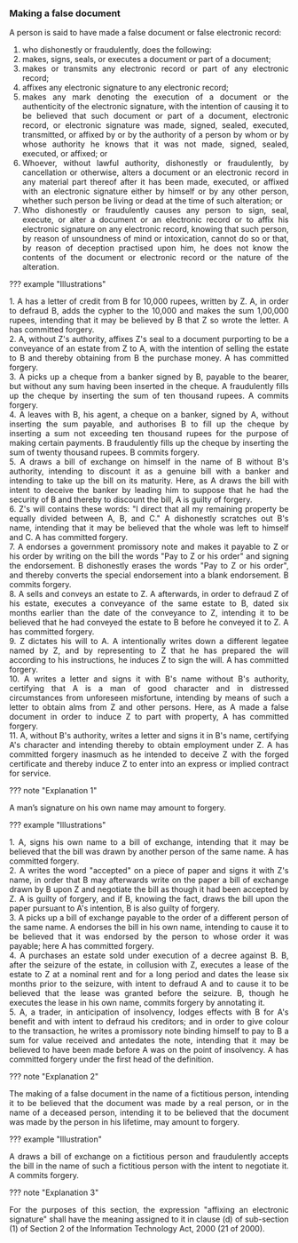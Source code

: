 ### Making a false document
<div style="text-align: justify">

A person is said to have made a false document or false electronic record:

</div>

1. <div style="text-align: justify"> who dishonestly or fraudulently, does the following:
1. <div style="text-align: justify"> makes, signs, seals, or executes a document or part of a document;
2. <div style="text-align: justify"> makes or transmits any electronic record or part of any electronic record;
3. <div style="text-align: justify"> affixes any electronic signature to any electronic record;
4. <div style="text-align: justify"> makes any mark denoting the execution of a document or the authenticity of the electronic signature, with the intention of causing it to be believed that such document or part of a document, electronic record, or electronic signature was made, signed, sealed, executed, transmitted, or affixed by or by the authority of a person by whom or by whose authority he knows that it was not made, signed, sealed, executed, or affixed; or
2. <div style="text-align: justify"> Whoever, without lawful authority, dishonestly or fraudulently, by cancellation or otherwise, alters a document or an electronic record in any material part thereof after it has been made, executed, or affixed with an electronic signature either by himself or by any other person, whether such person be living or dead at the time of such alteration; or
3. <div style="text-align: justify"> Who dishonestly or fraudulently causes any person to sign, seal, execute, or alter a document or an electronic record or to affix his electronic signature on any electronic record, knowing that such person, by reason of unsoundness of mind or intoxication, cannot do so or that, by reason of deception practised upon him, he does not know the contents of the document or electronic record or the nature of the alteration.

??? example "Illustrations"
    <div style="text-align: justify"> 1. A has a letter of credit from B for 10,000 rupees, written by Z. A, in order to defraud B, adds the cypher to the 10,000 and makes the sum 1,00,000 rupees, intending that it may be believed by B that Z so wrote the letter. A has committed forgery.
    <div style="text-align: justify"> 2. A, without Z's authority, affixes Z's seal to a document purporting to be a conveyance of an estate from Z to A, with the intention of selling the estate to B and thereby obtaining from B the purchase money. A has committed forgery.
    <div style="text-align: justify"> 3. A picks up a cheque from a banker signed by B, payable to the bearer, but without any sum having been inserted in the cheque. A fraudulently fills up the cheque by inserting the sum of ten thousand rupees. A commits forgery.
    <div style="text-align: justify"> 4. A leaves with B, his agent, a cheque on a banker, signed by A, without inserting the sum payable, and authorises B to fill up the cheque by inserting a sum not exceeding ten thousand rupees for the purpose of making certain payments. B fraudulently fills up the cheque by inserting the sum of twenty thousand rupees. B commits forgery.
    <div style="text-align: justify"> 5. A draws a bill of exchange on himself in the name of B without B's authority, intending to discount it as a genuine bill with a banker and intending to take up the bill on its maturity. Here, as A draws the bill with intent to deceive the banker by leading him to suppose that he had the security of B and thereby to discount the bill, A is guilty of forgery.
    <div style="text-align: justify"> 6. Z's will contains these words: "I direct that all my remaining property be equally divided between A, B, and C." A dishonestly scratches out B's name, intending that it may be believed that the whole was left to himself and C. A has committed forgery.
    <div style="text-align: justify"> 7. A endorses a government promissory note and makes it payable to Z or his order by writing on the bill the words "Pay to Z or his order" and signing the endorsement. B dishonestly erases the words "Pay to Z or his order", and thereby converts the special endorsement into a blank endorsement. B commits forgery.
    <div style="text-align: justify"> 8. A sells and conveys an estate to Z. A afterwards, in order to defraud Z of his estate, executes a conveyance of the same estate to B, dated six months earlier than the date of the conveyance to Z, intending it to be believed that he had conveyed the estate to B before he conveyed it to Z. A has committed forgery.
    <div style="text-align: justify"> 9. Z dictates his will to A. A intentionally writes down a different legatee named by Z, and by representing to Z that he has prepared the will according to his instructions, he induces Z to sign the will. A has committed forgery.
    <div style="text-align: justify"> 10. A writes a letter and signs it with B's name without B's authority, certifying that A is a man of good character and in distressed circumstances from unforeseen misfortune, intending by means of such a letter to obtain alms from Z and other persons. Here, as A made a false document in order to induce Z to part with property, A has committed forgery.
    <div style="text-align: justify"> 11. A, without B's authority, writes a letter and signs it in B's name, certifying A's character and intending thereby to obtain employment under Z. A has committed forgery inasmuch as he intended to deceive Z with the forged certificate and thereby induce Z to enter into an express or implied contract for service.

??? note "Explanation 1"
    <div style="text-align: justify"> A man’s signature on his own name may amount to forgery.

??? example "Illustrations"
    <div style="text-align: justify"> 1. A, signs his own name to a bill of exchange, intending that it may be believed that the bill was drawn by another person of the same name. A has committed forgery.
    <div style="text-align: justify"> 2. A writes the word "accepted" on a piece of paper and signs it with Z's name, in order that B may afterwards write on the paper a bill of exchange drawn by B upon Z and negotiate the bill as though it had been accepted by Z. A is guilty of forgery, and if B, knowing the fact, draws the bill upon the paper pursuant to A's intention, B is also guilty of forgery.
    <div style="text-align: justify"> 3. A picks up a bill of exchange payable to the order of a different person of the same name. A endorses the bill in his own name, intending to cause it to be believed that it was endorsed by the person to whose order it was payable; here A has committed forgery.
    <div style="text-align: justify"> 4. A purchases an estate sold under execution of a decree against B. B, after the seizure of the estate, in collusion with Z, executes a lease of the estate to Z at a nominal rent and for a long period and dates the lease six months prior to the seizure, with intent to defraud A and to cause it to be believed that the lease was granted before the seizure. B, though he executes the lease in his own name, commits forgery by annotating it.
    <div style="text-align: justify"> 5. A, a trader, in anticipation of insolvency, lodges effects with B for A's benefit and with intent to defraud his creditors; and in order to give colour to the transaction, he writes a promissory note binding himself to pay to B a sum for value received and antedates the note, intending that it may be believed to have been made before A was on the point of insolvency. A has committed forgery under the first head of the definition.

??? note "Explanation 2"
    <div style="text-align: justify"> The making of a false document in the name of a fictitious person, intending it to be believed that the document was made by a real person, or in the name of a deceased person, intending it to be believed that the document was made by the person in his lifetime, may amount to forgery.

??? example "Illustration"
    <div style="text-align: justify"> A draws a bill of exchange on a fictitious person and fraudulently accepts the bill in the name of such a fictitious person with the intent to negotiate it. A commits forgery.

??? note "Explanation 3"
    <div style="text-align: justify"> For the purposes of this section, the expression "affixing an electronic signature" shall have the meaning assigned to it in clause (d) of sub-section (1) of Section 2 of the Information Technology Act, 2000 (21 of 2000).


